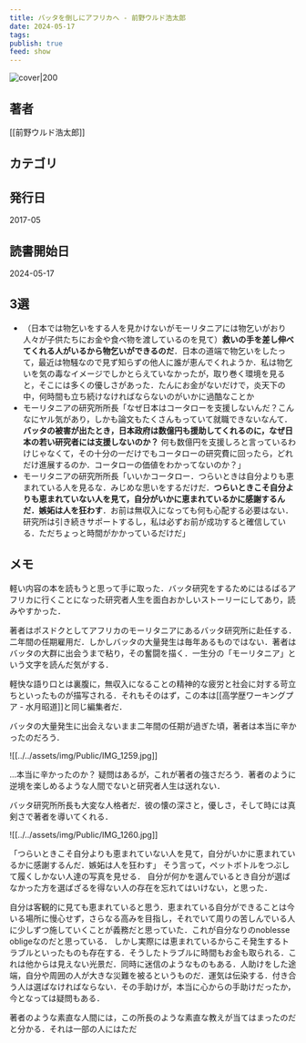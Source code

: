 ```yaml
---
title: バッタを倒しにアフリカへ - 前野ウルド浩太郎
date: 2024-05-17
tags: 
publish: true
feed: show
---
```

![cover|200](http://books.google.com/books/content?id=HauctAEACAAJ&printsec=frontcover&img=1&zoom=1&source=gbs_api)
## 著者
[[前野ウルド浩太郎]]
## カテゴリ

## 発行日
2017-05
## 読書開始日
2024-05-17

## 3選
 - （日本では物乞いをする人を見かけないがモーリタニアには物乞いがおり人々が子供たちにお金や食べ物を渡しているのを見て）**救いの手を差し伸べてくれる人がいるから物乞いができるのだ**．日本の道端で物乞いをしたって，最近は物騒なので見ず知らずの他人に誰が恵んでくれようか．私は物乞いを気の毒なイメージでしかとらえていなかったが，取り巻く環境を見ると，そこには多くの優しさがあった．たんにお金がないだけで，炎天下の中，何時間も立ち続けなければならないのがいかに過酷なことか
 - モーリタニアの研究所所長「なぜ日本はコータローを支援しないんだ？こんなにヤル気があり，しかも論文もたくさんもっていて就職できないなんて．**バッタの被害が出たとき，日本政府は数億円も援助してくれるのに，なぜ日本の若い研究者には支援しないのか？** 何も数億円を支援しろと言っているわけじゃなくて，その十分の一だけでもコータローの研究費に回ったら，どれだけ進展するのか．コータローの価値をわかってないのか？」
 - モーリタニアの研究所所長「いいかコータロー．つらいときは自分よりも恵まれている人を見るな．みじめな思いをするだけだ．**つらいときこそ自分よりも恵まれていない人を見て，自分がいかに恵まれているかに感謝するんだ．嫉妬は人を狂わす**．お前は無収入になっても何も心配する必要はない．研究所は引き続きサポートするし，私は必ずお前が成功すると確信している．ただちょっと時間がかかっているだけだ」
## メモ
軽い内容の本を読もうと思って手に取った．バッタ研究をするためにはるばるアフリカに行くことになった研究者人生を面白おかしいストーリーにしてあり，読みやすかった．

著者はポスドクとしてアフリカのモーリタニアにあるバッタ研究所に赴任する．二年間の任期雇用だ．しかしバッタの大量発生は毎年あるものではない．著者はバッタの大群に出会うまで粘り，その奮闘を描く．一生分の「モーリタニア」という文字を読んだ気がする．

軽快な語り口とは裏腹に，無収入になることの精神的な疲労と社会に対する苛立ちといったものが描写される．それもそのはず，この本は[[高学歴ワーキングプア - 水月昭道]]と同じ編集者だ．

バッタの大量発生に出会えないまま二年間の任期が過ぎた頃，著者は本当に辛かったのだろう．

![[../../assets/img/Public/IMG_1259.jpg]]

...本当に辛かったのか？ 疑問はあるが，これが著者の強さだろう．著者のように逆境を楽しめるような人間でないと研究者人生は送れない．

バッタ研究所所長も大変な人格者だ．彼の懐の深さと，優しさ，そして時には真剣さで著者を導いてくれる．

![[../../assets/img/Public/IMG_1260.jpg]]

「つらいときこそ自分よりも恵まれていない人を見て，自分がいかに恵まれているかに感謝するんだ．嫉妬は人を狂わす」
そう言って，ペットボトルをつぶして履くしかない人達の写真を見せる．
自分が何かを選んでいるとき自分が選ばなかった方を選ばざるを得ない人の存在を忘れてはいけない，と思った．

自分は客観的に見ても恵まれていると思う．恵まれている自分ができることは今いる場所に慢心せず，さらなる高みを目指し，それでいて周りの苦しんでいる人に少しずつ施していくことが義務だと思っていた．これが自分なりのnoblesse obligeなのだと思っている．
しかし実際には恵まれているからこそ発生するトラブルといったものも存在する．そうしたトラブルに時間もお金も取られる．これは他からは見えない光景だ．同時に迷信のようなものもある．人助けをした途端，自分や周囲の人が大きな災難を被るというものだ．運気は伝染する．付き合う人は選ばなければならない．その手助けが，本当に心からの手助けだったか，今となっては疑問もある．

著者のような素直な人間には，この所長のような素直な教えが当てはまったのだと分かる．それは一部の人にはただ